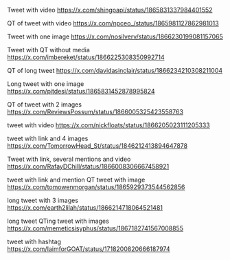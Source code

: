 
Tweet with video
    https://x.com/shingpapi/status/1865831337984401552

QT of tweet with video
    https://x.com/npceo_/status/1865981127862981013


Tweet with one image
    https://x.com/nosilverv/status/1866230199081157065

Tweet with QT without media
    https://x.com/imbereket/status/1866225308350992714

QT of long tweet 
    https://x.com/davidasinclair/status/1866234210308211004


Long tweet with one image
    https://x.com/pitdesi/status/1865831452878995824

QT of tweet with 2 images
    https://x.com/ReviewsPossum/status/1866005325423558763

tweet with video
    https://x.com/nickfloats/status/1866205023111205333



tweet with link and 4 images
    https://x.com/TomorrowHead_St/status/1846212413894647878

Tweet with link, several mentions and video
    https://x.com/RafayDChill/status/1866008306667458921

tweet with link and mention QT tweet with image
    https://x.com/tomowenmorgan/status/1865929373544562856

long tweet with 3 images
    https://x.com/earth2lilah/status/1866214718064521481



long tweet QTing tweet with images
    https://x.com/memeticsisyphus/status/1867182741567008855


tweet with hashtag
    https://x.com/IaimforGOAT/status/1718200820666187974
    